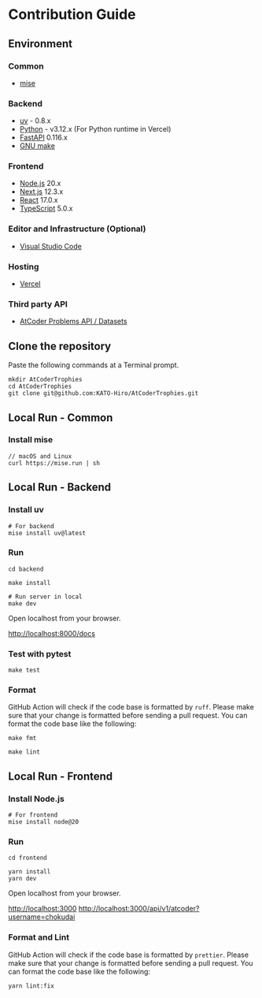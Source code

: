 # Contribution Guide

## Environment

### Common

- [mise](https://github.com/jdx/mise)

### Backend

- [uv](https://github.com/astral-sh/uv) - 0.8.x
- [Python](https://www.python.org/) - v3.12.x (For Python runtime in Vercel)
- [FastAPI](https://fastapi.tiangolo.com) 0.116.x
- [GNU make](https://formulae.brew.sh/formula/make)

### Frontend

- [Node.js](https://nodejs.org) 20.x
- [Next.js](https://nextjs.org/) 12.3.x
- [React](https://reactjs.org/) 17.0.x
- [TypeScript](https://www.typescriptlang.org/) 5.0.x

### Editor and Infrastructure (Optional)

- [Visual Studio Code](https://code.visualstudio.com/)

### Hosting

- [Vercel](https://vercel.com/)

### Third party API

- [AtCoder Problems API / Datasets](https://github.com/kenkoooo/AtCoderProblems/blob/master/doc/api.md)

## Clone the repository

Paste the following commands at a Terminal prompt.

```termial
mkdir AtCoderTrophies
cd AtCoderTrophies
git clone git@github.com:KATO-Hiro/AtCoderTrophies.git
```

## Local Run - Common

### Install mise

```terminal
// macOS and Linux
curl https://mise.run | sh
```

## Local Run - Backend

### Install uv

```terminal
# For backend
mise install uv@latest
```

### Run

```terminal
cd backend

make install

# Run server in local
make dev
```

Open localhost from your browser.

<http://localhost:8000/docs>

### Test with pytest

```terminal
make test
```

### Format

GitHub Action will check if the code base is formatted by `ruff`. Please make sure that your change is formatted before sending a pull request. You can format the code base like the following:

```terminal
make fmt

make lint
```

## Local Run - Frontend

### Install Node.js

```terminal
# For frontend
mise install node@20
```

### Run

```terminal
cd frontend

yarn install
yarn dev
```

Open localhost from your browser.

<http://localhost:3000>
<http://localhost:3000/api/v1/atcoder?username=chokudai>

### Format and Lint

GitHub Action will check if the code base is formatted by `prettier`. Please make sure that your change is formatted before sending a pull request. You can format the code base like the following:

```terminal
yarn lint:fix
```
